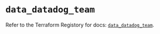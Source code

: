 # `data_datadog_team`

Refer to the Terraform Registory for docs: [`data_datadog_team`](https://registry.terraform.io/providers/datadog/datadog/3.32.0/docs/data-sources/team).
